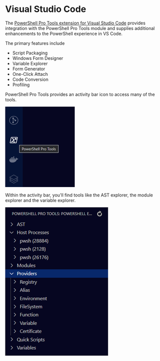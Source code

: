 # Visual Studio Code

The [PowerShell Pro Tools extension for Visual Studio Code](https://marketplace.visualstudio.com/items?itemName=ironmansoftware.powershellprotools) provides integration with the PowerShell Pro Tools module and supplies additional enhancements to the PowerShell experience in VS Code. 

The primary features include

* Script Packaging
* Windows Form Designer
* Variable Explorer
* Form Generator
* One-Click Attach
* Code Conversion 
* Profiling 

PowerShell Pro Tools provides an activity bar icon to access many of the tools. 

![](../../.gitbook/assets/image%20%2835%29.png)

Within the activity bar, you'll find tools like the AST explorer, the module explorer and the variable explorer. 

![](../../.gitbook/assets/image%20%2836%29.png)

